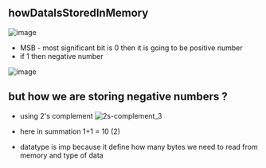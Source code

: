 
## howDataIsStoredInMemory

![image](https://github.com/user-attachments/assets/55d58f40-2b22-4ef7-b690-dc86e9827e65)


- MSB - most significant bit is 0 then it is going to be positive number
- if 1 then negative number
  
![image](https://github.com/user-attachments/assets/bc328815-d5c3-488d-bb20-f13600c45af2)

## but how we are storing negative numbers ?
- using 2's complement
![2s-complement_3](https://github.com/user-attachments/assets/85551636-5ae9-4aac-8721-44dccae6317c)

- here in summation 1+1 = 10 (2) 

- datatype is imp because it define how many bytes we need to read from memory and type of data
